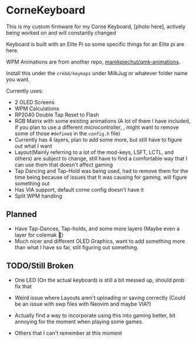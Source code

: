 # CorneKeyboard

This is my custom firmware for my Corne Keyboard, [photo here], actively being worked on and will constantly changed

Keyboard is built with an Elite Pi so some specific things for an Elite pi are here.

WPM Animations are from another repo, [marekpiechut/qmk-animations](https://github.com/marekpiechut/qmk-animations). 

Install this under the `crkbd/keymaps` under MilkJug or whatever folder name you want.

Currently uses: 
- 2 OLED Screens
- WPM Calculations
- RP2040 Double Tap Reset to Flash
- RGB Matrix with some existing animations (A lot of them I have included, if you plan to use a different microcontroller, 
, might want to remove some of those `#define`s in the `config.h` file)
- Currently has 4 layers, plan to add some more, but still have to figure out what I want
- Layout(Mainly referring to a lot of the mod-keys, LSFT, LCTL, and others) are subject to change, still have to find a comfortable way that I can use them that doesn't affect gaming
- Tap Dancing and Tap-Hold was being used, had to remove them for the time being because of issues that It was causing for gaming, will figure something out
- Has VIA support, default corne config doesn't have it 
- Split WPM handling 

## Planned
- Have Tap-Dances, Tap-holds, and some more layers (Maybe even a layer for colemak 👀)
- Much nicer and different OLED Graphics, want to add something more than what I have so far, still figuring out something.


## TODO/Still Broken
- One LED (On the actual keyboard) is still a bit messed up, should prob fix that
- Weird issue where Layouts aren't uploading or saving correctly (Could be an issue with swp files with Neovim and maybe VIA?)

- Actually find a way to incorporate using this into gaming better, bit annoying for the moment when playing some games.
- Others that I can't remember at this moment

